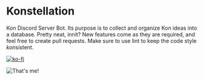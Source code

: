 # Konstellation
Kon Discord Server Bot. Its purpose is to collect and organize Kon ideas into a database.
Pretty neat, innit? New features come as they are required, and feel free to create pull requests.
Make sure to use lint to keep the code style *kon*sistent.

[![ko-fi](https://ko-fi.com/img/githubbutton_sm.svg)](https://ko-fi.com/R6R83QP70)

![That's me!](https://github.com/CryingSurrogate/Konstellation/raw/master/Orig_FLOOF.png)



